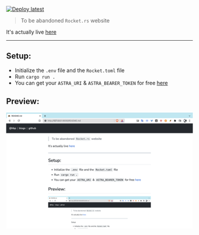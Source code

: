 [![Deploy latest](https://github.com/hoangph271/hbp/actions/workflows/deploy-latest.yml/badge.svg)](https://github.com/hoangph271/hbp/actions/workflows/deploy-latest.yml)

> To be abandoned `Rocket.rs` website

It's actually live [here](https://alpha-sneu.xyz/)

---

## Setup:

- Initialize the `.env` file and the `Rocket.toml` file
- Run `cargo run .`
- You can get your `ASTRA_URI` & `ASTRA_BEARER_TOKEN` for free [here](https://astra.datastax.com/)

## Preview:

![image](static/images/hbp.png)
